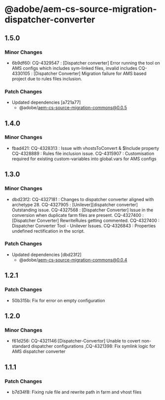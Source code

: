 # @adobe/aem-cs-source-migration-dispatcher-converter

## 1.5.0

### Minor Changes

- 6b9df60: CQ-4329547 : [Dispatcher converter] Error running the tool on AMS configs which includes sym-linked files, invalid includes
  CQ-4330105 : [Dispatcher Converter] Migration failure for AMS based project due to rules files inclusion.

### Patch Changes

- Updated dependencies [a721a77]
  - @adobe/aem-cs-source-migration-commons@0.0.5

## 1.4.0

### Minor Changes

- fbad421: CQ-4328313 : Issue with vhostsToConvert & \$Include property
  CQ-4328889 : Rules file inclusion issue.
  CQ-4315907 : Customisation required for existing custom-variables into global.vars for AMS configs

## 1.3.0

### Minor Changes

- dbd23f2: CQ-4327181 : Changes to dispatcher converter aligned with archetype 28.
  CQ-4327905 : [Unilever][dispatcher converter] Outstanding issue.
  CQ-4327568 : [Dispatcher Converter] Issue in the conversion when duplicate farm files are present.
  CQ-4327400 : [Dispatcher Converter] RewriteRules getting commented.
  CQ-4327400 : Dispatcher Converter Tool - Unilever Issues.
  CQ-4326843 : Properties undefined rectification in the script.

### Patch Changes

- Updated dependencies [dbd23f2]
  - @adobe/aem-cs-source-migration-commons@0.0.4

## 1.2.1

### Patch Changes

- 50b315b: Fix for error on empty configuration

## 1.2.0

### Minor Changes

- f61d256: CQ-4321146:[Dispatcher-Convertor] Unable to covert non-standard dispatcher configurations ,CQ-4321398: Fix symlink logic for AMS dispatcher converter

## 1.1.1

### Patch Changes

- b7d34f8: Fixing rule file and rewrite path in farm and vhost files
